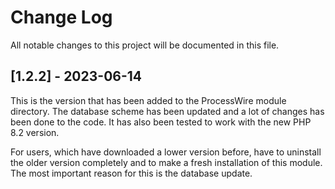 # Change Log
All notable changes to this project will be documented in this file.

## [1.2.2] - 2023-06-14

This is the version that has been added to the ProcessWire module directory. The database scheme has been updated and a
lot of changes has been done to the code.
It has also been tested to work with the new PHP 8.2 version.

For users, which have downloaded a lower version before, have to uninstall the older version completely and to make a
fresh installation of this module. The most important reason for this is the database update.


